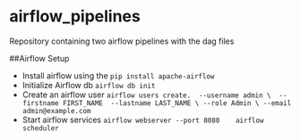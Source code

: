 # airflow_pipelines
Repository containing two airflow pipelines with the dag files

##Airflow Setup

- Install airflow using the `pip install apache-airflow`
- Initialize Airflow db `airflow db init`
- Create an airflow user `airflow users create. 
  --username admin \ 
  --firstname FIRST_NAME 
  --lastname LAST_NAME \
  --role Admin \
  --email admin@example.com`
- Start airflow services `airflow webserver --port 8080   
  airflow scheduler`

